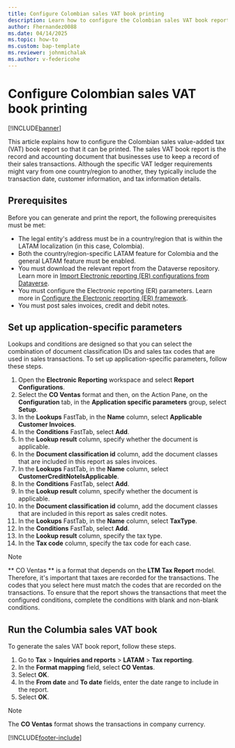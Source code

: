 ```yaml
---
title: Configure Colombian sales VAT book printing
description: Learn how to configure the Colombian sales VAT book report for printing.
author: Fhernandez0088
ms.date: 04/14/2025
ms.topic: how-to
ms.custom: bap-template
ms.reviewer: johnmichalak
ms.author: v-federicohe
---
```


# Configure Colombian sales VAT book printing
	
[!INCLUDE[banner](../../includes/banner.md)]

This article explains how to configure the Colombian sales value-added tax (VAT) book report so that it can be printed. The sales VAT book report is the record and accounting document that businesses use to keep a record of their sales transactions. Although the specific VAT ledger requirements might vary from one country/region to another, they typically include the transaction date, customer information, and tax information details.

## Prerequisites

Before you can generate and print the report, the following prerequisites must be met:

- The legal entity's address must be in a country/region that is within the LATAM localization (in this case, Colombia).
- Both the country/region-specific LATAM feature for Colombia and the general LATAM feature must be enabled.
- You must download the relevant report from the Dataverse repository. Learn more in [Import Electronic reporting (ER) configurations from Dataverse](../global/workspace/gsw-import-er-config-dataverse.md).
- You must configure the Electronic reporting (ER) parameters. Learn more in [Configure the Electronic reporting (ER) framework](../../../fin-ops-core/dev-itpro/analytics/electronic-reporting-er-configure-parameters.md).
- You must post sales invoices, credit and debit notes.

## Set up application-specific parameters

Lookups and conditions are designed so that you can select the combination of document classification IDs and sales tax codes that are used in sales transactions. 
To set up application-specific parameters, follow these steps.

1. Open the **Electronic Reporting** workspace and select **Report Configurations**.
1. Select the **CO Ventas** format and then, on the Action Pane, on the **Configuration** tab, in the **Application specific parameters** group, select **Setup**.
1. In the **Lookups** FastTab, in the **Name** column, select **Applicable Customer Invoices**.
1. In the **Conditions** FastTab, select **Add**.
1. In the **Lookup result** column, specify whether the document is applicable.
1. In the **Document classification id** column, add the document classes that are included in this report as sales invoices.
1. In the **Lookups** FastTab, in the **Name** column, select **CustomerCreditNoteIsApplicable**.
1. In the **Conditions** FastTab, select **Add**.
1. In the **Lookup result** column, specify whether the document is applicable.
1. In the **Document classification id** column, add the document classes that are included in this report as sales credit notes.
1. In the **Lookups** FastTab, in the **Name** column, select **TaxType**.
1. In the **Conditions** FastTab, select **Add**.
1. In the **Lookup result** column, specify the tax type.
1. In the **Tax code** column, specify the tax code for each case.

> [!NOTE]
> ** CO Ventas ** is a format that depends on the **LTM Tax Report** model. Therefore, it's important that taxes are recorded for the transactions. The codes that you select here must match the codes that are recorded on the transactions. To ensure that the report shows the transactions that meet the configured conditions, complete the conditions with blank and non-blank conditions.

## Run the Columbia sales VAT book

To generate the sales VAT book report, follow these steps.

1. Go to **Tax** \> **Inquiries and reports** \> **LATAM** \> **Tax reporting**.
1. In the **Format mapping** field, select **CO Ventas**.
1. Select **OK**.
1. In the **From date** and **To date** fields, enter the date range to include in the report.
1. Select **OK**.

> [!NOTE]
> The **CO Ventas** format shows the transactions in company currency.

[!INCLUDE[footer-include](../../../includes/footer-banner.md)]
